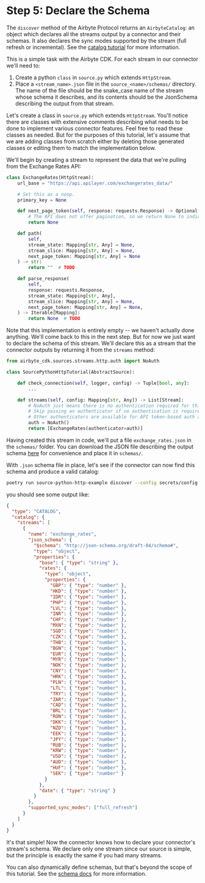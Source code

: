 # Step 5: Declare the Schema

The `discover` method of the Airbyte Protocol returns an `AirbyteCatalog`: an object which declares
all the streams output by a connector and their schemas. It also declares the sync modes supported
by the stream \(full refresh or incremental\). See the
[catalog tutorial](https://docs.airbyte.com/understanding-airbyte/beginners-guide-to-catalog) for
more information.

This is a simple task with the Airbyte CDK. For each stream in our connector we'll need to:

1. Create a python `class` in `source.py` which extends `HttpStream`.
2. Place a `<stream_name>.json` file in the `source_<name>/schemas/` directory. The name of the file
   should be the snake_case name of the stream whose schema it describes, and its contents should be
   the JsonSchema describing the output from that stream.

Let's create a class in `source.py` which extends `HttpStream`. You'll notice there are classes with
extensive comments describing what needs to be done to implement various connector features. Feel
free to read these classes as needed. But for the purposes of this tutorial, let's assume that we
are adding classes from scratch either by deleting those generated classes or editing them to match
the implementation below.

We'll begin by creating a stream to represent the data that we're pulling from the Exchange Rates
API:

```python
class ExchangeRates(HttpStream):
    url_base = "https://api.apilayer.com/exchangerates_data/"

    # Set this as a noop.
    primary_key = None

    def next_page_token(self, response: requests.Response) -> Optional[Mapping[str, Any]]:
        # The API does not offer pagination, so we return None to indicate there are no more pages in the response
        return None

    def path(
        self,
        stream_state: Mapping[str, Any] = None,
        stream_slice: Mapping[str, Any] = None,
        next_page_token: Mapping[str, Any] = None
    ) -> str:
        return ""  # TODO

    def parse_response(
        self,
        response: requests.Response,
        stream_state: Mapping[str, Any],
        stream_slice: Mapping[str, Any] = None,
        next_page_token: Mapping[str, Any] = None,
    ) -> Iterable[Mapping]:
        return None  # TODO
```

Note that this implementation is entirely empty -- we haven't actually done anything. We'll come
back to this in the next step. But for now we just want to declare the schema of this stream. We'll
declare this as a stream that the connector outputs by returning it from the `streams` method:

```python
from airbyte_cdk.sources.streams.http.auth import NoAuth

class SourcePythonHttpTutorial(AbstractSource):

    def check_connection(self, logger, config) -> Tuple[bool, any]:
        ...

    def streams(self, config: Mapping[str, Any]) -> List[Stream]:
        # NoAuth just means there is no authentication required for this API and is included for completeness.
        # Skip passing an authenticator if no authentication is required.
        # Other authenticators are available for API token-based auth and Oauth2.
        auth = NoAuth()
        return [ExchangeRates(authenticator=auth)]
```

Having created this stream in code, we'll put a file `exchange_rates.json` in the `schemas/` folder.
You can download the JSON file describing the output schema [here](./exchange_rates_schema.json) for
convenience and place it in `schemas/`.

With `.json` schema file in place, let's see if the connector can now find this schema and produce a
valid catalog:

```bash
poetry run source-python-http-example discover --config secrets/config.json # this is not a mistake, the schema file is found by naming snake_case naming convention as specified above
```

you should see some output like:

```json
{
  "type": "CATALOG",
  "catalog": {
    "streams": [
      {
        "name": "exchange_rates",
        "json_schema": {
          "$schema": "http://json-schema.org/draft-04/schema#",
          "type": "object",
          "properties": {
            "base": { "type": "string" },
            "rates": {
              "type": "object",
              "properties": {
                "GBP": { "type": "number" },
                "HKD": { "type": "number" },
                "IDR": { "type": "number" },
                "PHP": { "type": "number" },
                "LVL": { "type": "number" },
                "INR": { "type": "number" },
                "CHF": { "type": "number" },
                "MXN": { "type": "number" },
                "SGD": { "type": "number" },
                "CZK": { "type": "number" },
                "THB": { "type": "number" },
                "BGN": { "type": "number" },
                "EUR": { "type": "number" },
                "MYR": { "type": "number" },
                "NOK": { "type": "number" },
                "CNY": { "type": "number" },
                "HRK": { "type": "number" },
                "PLN": { "type": "number" },
                "LTL": { "type": "number" },
                "TRY": { "type": "number" },
                "ZAR": { "type": "number" },
                "CAD": { "type": "number" },
                "BRL": { "type": "number" },
                "RON": { "type": "number" },
                "DKK": { "type": "number" },
                "NZD": { "type": "number" },
                "EEK": { "type": "number" },
                "JPY": { "type": "number" },
                "RUB": { "type": "number" },
                "KRW": { "type": "number" },
                "USD": { "type": "number" },
                "AUD": { "type": "number" },
                "HUF": { "type": "number" },
                "SEK": { "type": "number" }
              }
            },
            "date": { "type": "string" }
          }
        },
        "supported_sync_modes": ["full_refresh"]
      }
    ]
  }
}
```

It's that simple! Now the connector knows how to declare your connector's stream's schema. We
declare only one stream since our source is simple, but the principle is exactly the same if you had
many streams.

You can also dynamically define schemas, but that's beyond the scope of this tutorial. See the
[schema docs](../../cdk-python/full-refresh-stream.md#defining-the-streams-schema) for more
information.
